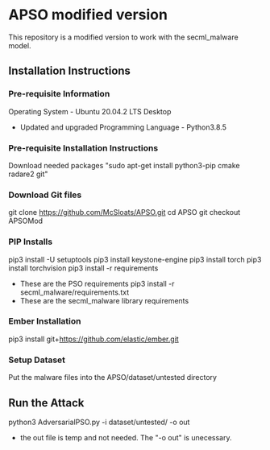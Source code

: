 # APSO modified version
This repository is a modified version to work with the secml_malware model.

## Installation Instructions
### Pre-requisite Information
Operating System - Ubuntu 20.04.2 LTS Desktop
- Updated and upgraded
Programming Language - Python3.8.5

### Pre-requisite Installation Instructions
Download needed packages
"sudo apt-get install python3-pip cmake radare2 git"

### Download Git files
git clone https://github.com/McSloats/APSO.git
cd APSO
git checkout APSOMod

### PIP Installs
pip3 install -U setuptools
pip3 install keystone-engine
pip3 install torch
pip3 install torchvision
pip3 install -r requirements
 - These are the PSO requirements
pip3 install -r secml_malware/requirements.txt
- These are the secml_malware library requirements

### Ember Installation
pip3 install git+https://github.com/elastic/ember.git

### Setup Dataset
Put the malware files into the APSO/dataset/untested directory
## Run the Attack
python3 AdversarialPSO.py -i dataset/untested/ -o out
- the out file is temp and not needed. The "-o out" is unecessary.
